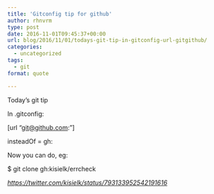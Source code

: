 ```yaml
---
title: 'Gitconfig tip for github'
author: rhnvrm
type: post
date: 2016-11-01T09:45:37+00:00
url: blog/2016/11/01/todays-git-tip-in-gitconfig-url-gitgithub/
categories:
  - uncategorized
tags:
  - git
format: quote

---
```

Today&#8217;s git tip

In .gitconfig:

[url &#8220;git@github.com:&#8221;]
      
insteadOf = gh:

Now you can do, eg:

$ git clone gh:kisielk/errcheck 

<cite>https://twitter.com/kisielk/status/793133952542191616</cite>